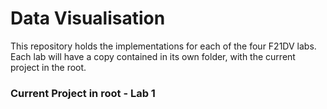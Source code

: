 # Data Visualisation

This repository holds the implementations for each of the four F21DV labs.
Each lab will have a copy contained in its own folder, with the current project in the root.

### Current Project in root - Lab 1
